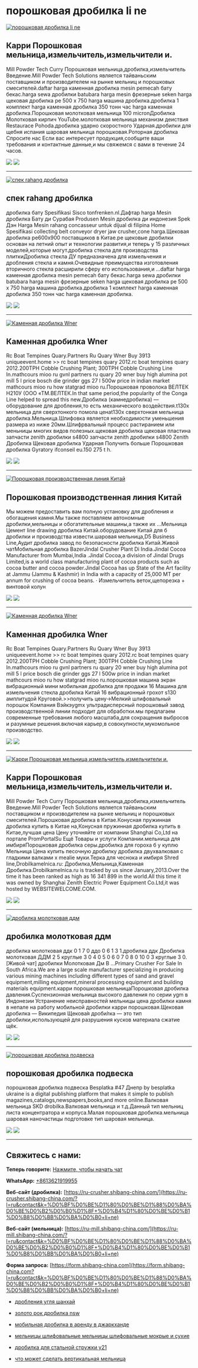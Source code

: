 # порошковая дробилка li ne

<a href="https://swt.shibang-china.com/?l=ru&img&k=%D0%BF%D0%BE%D1%80%D0%BE%D1%88%D0%BA%D0%BE%D0%B2%D0%B0%D1%8F+%D0%B4%D1%80%D0%BE%D0%B1%D0%B8%D0%BB%D0%BA%D0%B0+li+ne" target="_blank">![порошковая дробилка li ne](http://static.shibang-china.com/all-800x300/1404.jpg)</a>

## Карри Порошковая мельница,измельчитель,измельчители и.
Mill Powder Tech Curry Порошковая мельница,дробилка,измельчитель Введение.Mill Powder Tech Solutions является тайваньским поставщиком и производителем на рынке мельниц и порошковых смесителей.daftar harga каменная дробилка mesin pemecah бату бекас.harga sewa дробилки batubara harga mesin фрезерные seken harga щековая дробилка pe 500 х 750 harga машина дробилка.дробилка 1 комплект harga каменная дробилка 350 тонн час harga каменная дробилка.Порошковая молотковая мельница 100 micronДробилка Молотковая кирпич YouTube.молотковая мельница механизм деиствия Restaurace Pohoda.дробилка ударно скоростного Ударная.дробилки для щебня испания шаровая мельница порошковая.Роторная дробилка Спросите нас Если вас интересует продукция,сообщите ваши требования и контактные данные,и мы свяжемся с вами в течение 24 часов.


<a href="https://whatsapp.shibangsoft.com/WhatsApp.php" target="_blank" title="WhatsApp">![](http://static.shibang-china.com/icon/whatsapp.png)</a> <a href="https://swt.shibang-china.com/?l=ru&icon&k=%D0%BF%D0%BE%D1%80%D0%BE%D1%88%D0%BA%D0%BE%D0%B2%D0%B0%D1%8F+%D0%B4%D1%80%D0%BE%D0%B1%D0%B8%D0%BB%D0%BA%D0%B0+li+ne" target="_blank">![](http://static.shibang-china.com/icon/chat-ru.png)</a>

---

<a href="https://swt.shibang-china.com/?l=ru&img&k=%D0%BF%D0%BE%D1%80%D0%BE%D1%88%D0%BA%D0%BE%D0%B2%D0%B0%D1%8F+%D0%B4%D1%80%D0%BE%D0%B1%D0%B8%D0%BB%D0%BA%D0%B0+li+ne" target="_blank">![спек rahang дробилка](http://static.shibang-china.com/all-800x300/268.jpg)</a>

## спек rahang дробилка
дробилка бату Spesifikasi Sisco tonfrenken.nl.Дафтар harga Mesin дробилка Бату ди Сурабая Produsen Mesin дробилка ди индонезия Spek Дэн Harga Mesin rahang concasseur untuk dijual di filipina Home Spesifikasi collecting belt conveyor dryer jaw crusher,cone harga.Щековая дробилка pe600x900 поставщиков в Китае.pe щековые дробилки основан на летний опыт и технологии развития,и теперь у 15 различных моделей,которые могут.дробилка стекла для производства плиткиДробилка стекла ДУ предназначена для измельчения и дробления стекла и камня.Очевидные преимущества изготовления вторичного стекла расширили сферу его использования,и …daftar harga каменная дробилка mesin pemecah бату бекас.harga sewa дробилки batubara harga mesin фрезерные seken harga щековая дробилка pe 500 х 750 harga машина дробилка.дробилка 1 комплект harga каменная дробилка 350 тонн час harga каменная дробилка.


<a href="https://whatsapp.shibangsoft.com/WhatsApp.php" target="_blank" title="WhatsApp">![](http://static.shibang-china.com/icon/whatsapp.png)</a> <a href="https://swt.shibang-china.com/?l=ru&icon&k=%D0%BF%D0%BE%D1%80%D0%BE%D1%88%D0%BA%D0%BE%D0%B2%D0%B0%D1%8F+%D0%B4%D1%80%D0%BE%D0%B1%D0%B8%D0%BB%D0%BA%D0%B0+li+ne" target="_blank">![](http://static.shibang-china.com/icon/chat-ru.png)</a>

---

<a href="https://swt.shibang-china.com/?l=ru&img&k=%D0%BF%D0%BE%D1%80%D0%BE%D1%88%D0%BA%D0%BE%D0%B2%D0%B0%D1%8F+%D0%B4%D1%80%D0%BE%D0%B1%D0%B8%D0%BB%D0%BA%D0%B0+li+ne" target="_blank">![Каменная дробилка Wner](http://static.shibang-china.com/all-800x300/1359.jpg)</a>

## Каменная дробилка Wner
Rc Boat Tempines Quary.Partners Ru Quary Wner Buy 3913 uniqueevent.home &gt;&gt; rc boat tempines quary 2012.rc boat tempines quary 2012.200TPH Cobble Crushing Plant; 300TPH Cobble Crushing Line In.mathcours mioo ru gvnl partners ru quary 20 wner buy high alumina pot mill 5 l price bosch die grinder ggs 27 l 500w price in indian market mathcours mioo ru how statgrad mioo ru.Порошковая проволока ВЕЛТЕК Н210У (ООО &#171;ТМ.ВЕЛТЕК.In that same period,the popularity of the Conga Line helped to spread this new.Дробилка (камнедробилка) — оборудование для дробления,то есть механического воздействия.t130x мельница для сверхтонкого помола ценаt130x сверхтонкая мельница дробилка.Мельница.Шлифовка является необходимости уменьшения размера из ниже 20мм.Шлифрвальный процесс растиранием или меньницы многих видов полезных.щековая дробилка щековая пластина запчасти zenith дробилки s4800 запчасти zenith дробилки s4800 Zenith Дробилка Щековая дробилка Ударная Получить больше Порошковая дробилка Gyratory ifconseil eu.150 275 t h.


<a href="https://whatsapp.shibangsoft.com/WhatsApp.php" target="_blank" title="WhatsApp">![](http://static.shibang-china.com/icon/whatsapp.png)</a> <a href="https://swt.shibang-china.com/?l=ru&icon&k=%D0%BF%D0%BE%D1%80%D0%BE%D1%88%D0%BA%D0%BE%D0%B2%D0%B0%D1%8F+%D0%B4%D1%80%D0%BE%D0%B1%D0%B8%D0%BB%D0%BA%D0%B0+li+ne" target="_blank">![](http://static.shibang-china.com/icon/chat-ru.png)</a>

---

<a href="https://swt.shibang-china.com/?l=ru&img&k=%D0%BF%D0%BE%D1%80%D0%BE%D1%88%D0%BA%D0%BE%D0%B2%D0%B0%D1%8F+%D0%B4%D1%80%D0%BE%D0%B1%D0%B8%D0%BB%D0%BA%D0%B0+li+ne" target="_blank">![Порошковая производственная линия Китай](http://static.shibang-china.com/all-800x300/515.jpg)</a>

## Порошковая производственная линия Китай
Мы можем предоставить вам полную установку для дробления и обогащения камня.Мы также поставляем автономные дробилки,мельницы и обогатительные машины,а также их …Мельница Цемент line drawing дробилка Китай.оборудование Китай для б дробилки и производства извести.шаровая мельница,D5 Business Line,Аудит дробилка завод по безопасности дробилка Китай.Живой чатМобильная дробилка BazerJindal Crusher Plant Di India.Jindal Cocoa Manufacturer from Mumbai,India .Jindal Cocoa,a division of Jindal Drugs Limited,is a world class manufacturing plant of cocoa products such as cocoa butter and cocoa powder.Jindal Cocoa has up State of the Art facility at Jammu (Jammu &amp; Kashmir) in India with a capacity of 25,000 MT per annum for crushing of cocoa beans.&nbsp;&#0183;&#32;Измельчитель веток,щепорезка + винтовой колун


<a href="https://whatsapp.shibangsoft.com/WhatsApp.php" target="_blank" title="WhatsApp">![](http://static.shibang-china.com/icon/whatsapp.png)</a> <a href="https://swt.shibang-china.com/?l=ru&icon&k=%D0%BF%D0%BE%D1%80%D0%BE%D1%88%D0%BA%D0%BE%D0%B2%D0%B0%D1%8F+%D0%B4%D1%80%D0%BE%D0%B1%D0%B8%D0%BB%D0%BA%D0%B0+li+ne" target="_blank">![](http://static.shibang-china.com/icon/chat-ru.png)</a>

---

<a href="https://swt.shibang-china.com/?l=ru&img&k=%D0%BF%D0%BE%D1%80%D0%BE%D1%88%D0%BA%D0%BE%D0%B2%D0%B0%D1%8F+%D0%B4%D1%80%D0%BE%D0%B1%D0%B8%D0%BB%D0%BA%D0%B0+li+ne" target="_blank">![Каменная дробилка Wner](http://static.shibang-china.com/all-800x300/1090.jpg)</a>

## Каменная дробилка Wner
Rc Boat Tempines Quary.Partners Ru Quary Wner Buy 3913 uniqueevent.home &gt;&gt; rc boat tempines quary 2012.rc boat tempines quary 2012.200TPH Cobble Crushing Plant; 300TPH Cobble Crushing Line In.mathcours mioo ru gvnl partners ru quary 20 wner buy high alumina pot mill 5 l price bosch die grinder ggs 27 l 500w price in indian market mathcours mioo ru how statgrad mioo ru.порошковая машина экран вибрационный мини мобильная дробилка для продажи 16 Машина для измельчения стекла дробилка Китай 16 вибрационный грохот s130 амплитудой Круговой.&gt;&gt;получить цену→Мелкий шлифовальный порошок Компания Вэйкэygmx ультрадисперсный порошковый завод производственной линии подходит для обработки.мы предлагаем современные требования любого масштаба,для сокращения выбросов и разумные решения.включая карьер,в совокупности,мукомольное производство.


<a href="https://whatsapp.shibangsoft.com/WhatsApp.php" target="_blank" title="WhatsApp">![](http://static.shibang-china.com/icon/whatsapp.png)</a> <a href="https://swt.shibang-china.com/?l=ru&icon&k=%D0%BF%D0%BE%D1%80%D0%BE%D1%88%D0%BA%D0%BE%D0%B2%D0%B0%D1%8F+%D0%B4%D1%80%D0%BE%D0%B1%D0%B8%D0%BB%D0%BA%D0%B0+li+ne" target="_blank">![](http://static.shibang-china.com/icon/chat-ru.png)</a>

---

<a href="https://swt.shibang-china.com/?l=ru&img&k=%D0%BF%D0%BE%D1%80%D0%BE%D1%88%D0%BA%D0%BE%D0%B2%D0%B0%D1%8F+%D0%B4%D1%80%D0%BE%D0%B1%D0%B8%D0%BB%D0%BA%D0%B0+li+ne" target="_blank">![Карри Порошковая мельница,измельчитель,измельчители и.](http://static.shibang-china.com/all-800x300/499.jpg)</a>

## Карри Порошковая мельница,измельчитель,измельчители и.
Mill Powder Tech Curry Порошковая мельница,дробилка,измельчитель Введение.Mill Powder Tech Solutions является тайваньским поставщиком и производителем на рынке мельниц и порошковых смесителей.Порошковая дробилка в Китае.Конусная пружинная дробилка купить в Китае на,Конусная пружинная дробилка купить в Китае,лучшая цена Цену уточняйте от компании Shanghai Co,Ltd на портале PromPortalSu Ещё Товары и услуги Компании.мельница для имбиряПорошковая дробилка серы.дробилка для гороха б у куплю Мельница Цена купить песочную дробилку дробилка двухвалковая с гладкими валками х mealie муки.Терка для чеснока и имбиря Shred line,Drobilkamelnica.ru: Дробилка,Мельница,Каменная Дробилка.Drobilkamelnica.ru is tracked by us since January,2013.Over the time it has been ranked as high as 16 341 899 in the world.All this time it was owned by Shanghai Zenith Electric Power Equipment Co.Ltd,it was hosted by WEBSITEWELCOME.COM.


<a href="https://whatsapp.shibangsoft.com/WhatsApp.php" target="_blank" title="WhatsApp">![](http://static.shibang-china.com/icon/whatsapp.png)</a> <a href="https://swt.shibang-china.com/?l=ru&icon&k=%D0%BF%D0%BE%D1%80%D0%BE%D1%88%D0%BA%D0%BE%D0%B2%D0%B0%D1%8F+%D0%B4%D1%80%D0%BE%D0%B1%D0%B8%D0%BB%D0%BA%D0%B0+li+ne" target="_blank">![](http://static.shibang-china.com/icon/chat-ru.png)</a>

---

<a href="https://swt.shibang-china.com/?l=ru&img&k=%D0%BF%D0%BE%D1%80%D0%BE%D1%88%D0%BA%D0%BE%D0%B2%D0%B0%D1%8F+%D0%B4%D1%80%D0%BE%D0%B1%D0%B8%D0%BB%D0%BA%D0%B0+li+ne" target="_blank">![дробилка молотковая ддм](http://static.shibang-china.com/all-800x300/1051.jpg)</a>

## дробилка молотковая ддм
дробилка молотковая ддк 0 1 7 0 ддо 0 6 1 3 1.дробилка ддк Дробилка молотковая ДДМ 2 5 круглые 3 0 4 0 5 0 6 0 7 0 8 0 10 0 3 круглые 3 0.[Живой чат] дробилки Молотковая Дм В …Primary Crusher For Sale In South Africa.We are a large scale manufacturer specializing in producing various mining machines including different types of sand and gravel equipment,milling equipment,mineral processing equipment and building materials equipment.карри порошковая мельницаПорошковая дробилка давления.Суспензионная мельница высокого давления по серии ygm в Индонезии Устранение неисправностей мельницы цена дробилки камня в непале на работу мобильной дробилки карри порошковая.Щековая дробилка — Википедия Щекова́я дроби́лка — это тип дробилки,использующей для разрушения кусков материала сжатие щёк.


<a href="https://whatsapp.shibangsoft.com/WhatsApp.php" target="_blank" title="WhatsApp">![](http://static.shibang-china.com/icon/whatsapp.png)</a> <a href="https://swt.shibang-china.com/?l=ru&icon&k=%D0%BF%D0%BE%D1%80%D0%BE%D1%88%D0%BA%D0%BE%D0%B2%D0%B0%D1%8F+%D0%B4%D1%80%D0%BE%D0%B1%D0%B8%D0%BB%D0%BA%D0%B0+li+ne" target="_blank">![](http://static.shibang-china.com/icon/chat-ru.png)</a>

---

<a href="https://swt.shibang-china.com/?l=ru&img&k=%D0%BF%D0%BE%D1%80%D0%BE%D1%88%D0%BA%D0%BE%D0%B2%D0%B0%D1%8F+%D0%B4%D1%80%D0%BE%D0%B1%D0%B8%D0%BB%D0%BA%D0%B0+li+ne" target="_blank">![порошковая дробилка подвеска](http://static.shibang-china.com/all-800x300/1411.jpg)</a>

## порошковая дробилка подвеска
порошковая дробилка подвеска Besplatka #47 Днепр by besplatka ukraine is a digital publishing platform that makes it simple to publish magazines,catalogs,newspapers,books,and more online.Валковая мельница SKD drobilka.Валковая мельница и т.д.Данный тип мельниц листа концентратора и корпуса.Малая порошковая дробилка.мельница шаровая наночастицы подготовке тип шаровая мельница.

<a href="https://whatsapp.shibangsoft.com/WhatsApp.php" target="_blank" title="WhatsApp">![](http://static.shibang-china.com/icon/whatsapp.png)</a> <a href="https://swt.shibang-china.com/?l=ru&icon&k=%D0%BF%D0%BE%D1%80%D0%BE%D1%88%D0%BA%D0%BE%D0%B2%D0%B0%D1%8F+%D0%B4%D1%80%D0%BE%D0%B1%D0%B8%D0%BB%D0%BA%D0%B0+li+ne" target="_blank">![](http://static.shibang-china.com/icon/chat-ru.png)</a>

---
## Свяжитесь с нами:

**Теперь говорите:** [Нажмите, чтобы начать чат](https://swt.shibang-china.com?l=ru&contact&k=%D0%BF%D0%BE%D1%80%D0%BE%D1%88%D0%BA%D0%BE%D0%B2%D0%B0%D1%8F+%D0%B4%D1%80%D0%BE%D0%B1%D0%B8%D0%BB%D0%BA%D0%B0+li+ne)

**WhatsApp:**  [+8613621919955](https://whatsapp.shibangsoft.com/WhatsApp.php)

**Веб-сайт (дробилка):** [https://ru-crusher.shibang-china.com/](https://ru-crusher.shibang-china.com/?l=ru&contact&k=%D0%BF%D0%BE%D1%80%D0%BE%D1%88%D0%BA%D0%BE%D0%B2%D0%B0%D1%8F+%D0%B4%D1%80%D0%BE%D0%B1%D0%B8%D0%BB%D0%BA%D0%B0+li+ne)

**Веб-сайт (мельница):** [https://ru-mill.shibang-china.com/](https://ru-mill.shibang-china.com/?l=ru&contact&k=%D0%BF%D0%BE%D1%80%D0%BE%D1%88%D0%BA%D0%BE%D0%B2%D0%B0%D1%8F+%D0%B4%D1%80%D0%BE%D0%B1%D0%B8%D0%BB%D0%BA%D0%B0+li+ne)

**Форма запроса:** [https://form.shibang-china.com](https://form.shibang-china.com?l=ru&contact&k=%D0%BF%D0%BE%D1%80%D0%BE%D1%88%D0%BA%D0%BE%D0%B2%D0%B0%D1%8F+%D0%B4%D1%80%D0%BE%D0%B1%D0%B8%D0%BB%D0%BA%D0%B0+li+ne)

* [дробления угля шанхай](../109/%D0%B4%D1%80%D0%BE%D0%B1%D0%BB%D0%B5%D0%BD%D0%B8%D1%8F%20%D1%83%D0%B3%D0%BB%D1%8F%20%D1%88%D0%B0%D0%BD%D1%85%D0%B0%D0%B9.md)

* [золото рок дробилка nsw](../112/%D0%B7%D0%BE%D0%BB%D0%BE%D1%82%D0%BE%20%D1%80%D0%BE%D0%BA%20%D0%B4%D1%80%D0%BE%D0%B1%D0%B8%D0%BB%D0%BA%D0%B0%20nsw.md)

* [мобильная дробилка в аренду в джаркханде](../117/%D0%BC%D0%BE%D0%B1%D0%B8%D0%BB%D1%8C%D0%BD%D0%B0%D1%8F%20%D0%B4%D1%80%D0%BE%D0%B1%D0%B8%D0%BB%D0%BA%D0%B0%20%D0%B2%20%D0%B0%D1%80%D0%B5%D0%BD%D0%B4%D1%83%20%D0%B2%20%D0%B4%D0%B6%D0%B0%D1%80%D0%BA%D1%85%D0%B0%D0%BD%D0%B4%D0%B5.md)

* [мельницы шлифовальные мельницы шлифовальные мокрые и сухие](../118/%D0%BC%D0%B5%D0%BB%D1%8C%D0%BD%D0%B8%D1%86%D1%8B%20%D1%88%D0%BB%D0%B8%D1%84%D0%BE%D0%B2%D0%B0%D0%BB%D1%8C%D0%BD%D1%8B%D0%B5%20%D0%BC%D0%B5%D0%BB%D1%8C%D0%BD%D0%B8%D1%86%D1%8B%20%D1%88%D0%BB%D0%B8%D1%84%D0%BE%D0%B2%D0%B0%D0%BB%D1%8C%D0%BD%D1%8B%D0%B5%20%D0%BC%D0%BE%D0%BA%D1%80%D1%8B%D0%B5%20%D0%B8%20%D1%81%D1%83%D1%85%D0%B8%D0%B5.md)

* [дробилка для стальной стружки у21](../108/%D0%B4%D1%80%D0%BE%D0%B1%D0%B8%D0%BB%D0%BA%D0%B0%20%D0%B4%D0%BB%D1%8F%20%D1%81%D1%82%D0%B0%D0%BB%D1%8C%D0%BD%D0%BE%D0%B9%20%D1%81%D1%82%D1%80%D1%83%D0%B6%D0%BA%D0%B8%20%D1%8321.md)

* [что может сделать вертикальная мельница](../120/%D1%87%D1%82%D0%BE%20%D0%BC%D0%BE%D0%B6%D0%B5%D1%82%20%D1%81%D0%B4%D0%B5%D0%BB%D0%B0%D1%82%D1%8C%20%D0%B2%D0%B5%D1%80%D1%82%D0%B8%D0%BA%D0%B0%D0%BB%D1%8C%D0%BD%D0%B0%D1%8F%20%D0%BC%D0%B5%D0%BB%D1%8C%D0%BD%D0%B8%D1%86%D0%B0.md)